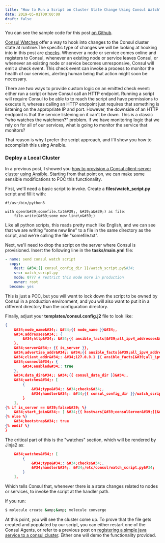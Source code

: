 ```yaml
---
title: "How to Run a Script on Cluster State Change Using Consul Watch"
date: 2019-05-01T00:00:00
draft: false
---
```


You can see the sample code for this post [on Github](https://github.com/nfisher23/some-ansible-examples/tree/master/consul-server).

[Consul Watches](https://www.consul.io/docs/agent/watches.html) offer a way to hook into changes to the Consul cluster state at runtime.The specific type of changes we will be looking at hooking into in this post are [checks](https://www.consul.io/docs/agent/watches.html#type-checks). Whenever a node or service comes online and registers to Consul, whenever an existing node or service leaves Consul, or whenever an existing node or service becomes unresponsive, Consul will emit a check event. This check event can invoke a process to monitor the health of our services, alerting human being that action might soon be necessary.

There are two ways to provide custom logic on an emitted check event: either run a script or have Consul call an HTTP endpoint. Running a script will require Consul to be able to to reach the script and have permissions to execute it, whereas calling an HTTP endpoint just requires that something is listening on the appropriate IP and port. However, the downside of an HTTP endpoint is that the service listening on it can&#39;t be down. This is a classic &#34;who watches the watchmen?&#34; problem. If we have monitoring logic that we rely on for all of our services, what is going to monitor the service that monitors?

That reason is why I prefer the script approach, and I&#39;ll show you how to accomplish this using Ansible.

### Deploy a Local Cluster

In a previous post, I showed you [how to provision a Consul client-server cluster using Ansible](https://nickolasfisher.com/blog/How-to-Provision-a-Consul-ClientServer-Cluster-using-Ansible). Starting from that point on, we can make some sensible modifications to POC this functionality.

First, we&#39;ll need a basic script to invoke. Create a **files/watch\_script.py** script and fill it with:

```
#!/usr/bin/python3

with open(&#39;somefile.txt&#39;, &#39;a&#39;) as file:
    file.write(&#39;some new line\n&#39;)
```

Like all python scripts, this reads pretty much like English, and we can see that we are writing &#34;some new line&#34; to a file in the same directory as the script, and we&#39;re calling the file &#34;somefile.txt&#34;.

Next, we&#39;ll need to drop the script on the server where Consul is provisioned. Insert the following line in the **tasks/main.yml** file:

``` yaml
- name: send consul watch script
  copy:
    dest: &#34;{{ consul_config_dir }}/watch_script.py&#34;
    src: watch_script.py
    mode: 0777 # restrict this mode more in production
    owner: root
  become: yes

```

This is just a POC, but you will want to lock down the script to be owned by Consul in a production environment, and you will also want to put it in a different directory than the configuration directory.

Finally, adjust your **templates/consul.config.j2** file to look like:

``` json
{
    &#34;node_name&#34;: &#34;{{ node_name }}&#34;,
    &#34;addresses&#34;: {
        &#34;http&#34;: &#34;{{ ansible_facts[&#39;all_ipv4_addresses&#39;] | last }} 127.0.0.1&#34;
    },
    &#34;server&#34;: {{ is_server }},
    &#34;advertise_addr&#34;: &#34;{{ ansible_facts[&#39;all_ipv4_addresses&#39;] | last }}&#34;,
    &#34;client_addr&#34;: &#34;127.0.0.1 {{ ansible_facts[&#39;all_ipv4_addresses&#39;] | last }}&#34;,
    &#34;connect&#34;: {
        &#34;enabled&#34;: true
    },
    &#34;data_dir&#34;: &#34;{{ consul_data_dir }}&#34;,
    &#34;watches&#34;: [
        {
            &#34;type&#34;: &#34;checks&#34;,
            &#34;handler&#34;: &#34;{{ consul_config_dir }}/watch_script.py&#34;
        }
    ],
{% if is_server == &#39;false&#39; %}
    &#34;start_join&#34;: [ &#34;{{ hostvars[&#39;consulServer&#39;][&#39;ansible_all_ipv4_addresses&#39;] | last }}&#34;]
{% else %}
    &#34;bootstrap&#34;: true
{% endif %}
}
```

The critical part of this is the &#34;watches&#34; section, which will be rendered by Jinja2 as:

``` json
    &#34;watches&#34;: [
        {
            &#34;type&#34;: &#34;checks&#34;,
            &#34;handler&#34;: &#34;/etc/consul/watch_script.py&#34;
        }
    ],
```

Which tells Consul that, whenever there is a state changes related to nodes or services, to invoke the script at the handler path.

If you run:

``` bash
$ molecule create &amp;&amp; molecule converge
```

At this point, you will see the cluster come up. To prove that the file gets created and populated by our script, you can either restart one of the Consul Agents, or refer to a previous post on [registering a simple java service to a consul cluster](https://nickolasfisher.com/blog/How-to-Register-a-Spring-Boot-Service-to-a-Consul-Cluster). Either one will demo the functionality provided.


